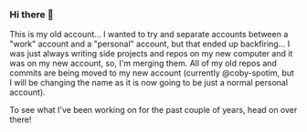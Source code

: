 ### Hi there 👋

This is my old account... I wanted to try and separate accounts between a "work" account and a "personal" account, but that ended up backfiring... I was just always writing side projects and repos on my new computer and it was on my new account, so, I'm merging them. All of my old repos and commits are being moved to my new account (currently @coby-spotim, but I will be changing the name as it is now going to be just a normal personal account).

To see what I've been working on for the past couple of years, head on over there!
